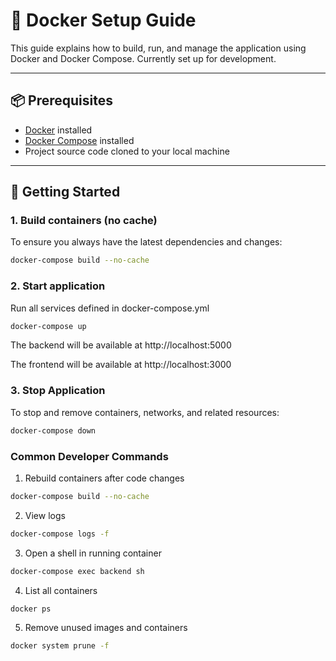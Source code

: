 # 🐳 Docker Setup Guide

This guide explains how to build, run, and manage the application using Docker and Docker Compose. Currently set up for development. 

---

## 📦 Prerequisites
- [Docker](https://docs.docker.com/get-docker/) installed
- [Docker Compose](https://docs.docker.com/compose/install/) installed
- Project source code cloned to your local machine

---

## 🚀 Getting Started

### 1. Build containers (no cache)
To ensure you always have the latest dependencies and changes:
```bash
docker-compose build --no-cache
```

### 2. Start application
Run all services defined in docker-compose.yml

```bash
docker-compose up
```

The backend will be available at http://localhost:5000

The frontend will be available at http://localhost:3000

### 3. Stop Application
To stop and remove containers, networks, and related resources:

```bash
docker-compose down
```

### Common Developer Commands

1. Rebuild containers after code changes
```bash
docker-compose build --no-cache
```

2. View logs 
```bash
docker-compose logs -f
```

3. Open a shell in running container
```bash
docker-compose exec backend sh
```

4. List all containers
```bash
docker ps
```

5. Remove unused images and containers
```bash
docker system prune -f
```
